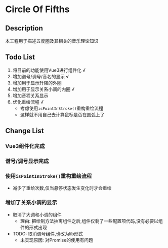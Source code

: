 # Circle Of Fifths

## Description

本工程用于描述五度圈及其相关的音乐理论知识

## Todo List

1. 将目前的功能使用Vue3进行组件化	√
2. 增加谱号/调号/音名的显示         √
3. 增加用于显示升降的外圈
4. 增加用于显示关系小调的内圈        √
5. 增加音程关系显示
6. 优化重绘流程                    √
	- 考虑使用`isPointInStroke()`重构重绘流程
	- 这样就不用自己去计算鼠标是否在圆弧上了

## Change List

### Vue3组件化完成

### 谱号/调号显示完成

### 使用`isPointInStroke()`重构重绘流程

- 减少了重绘次数,仅当悬停状态发生变化时才会重绘

### 增加了关系小调的显示

- 取消了大调和小调的组件
  - 理由: 把绘制方法抽离组件之后,组件仅剩了一些配置项代码,没有必要以组件的形式出现
- TODO: 取消调号组件,也改为lib形式
  - 未实现原因: 对Promise的使用有问题